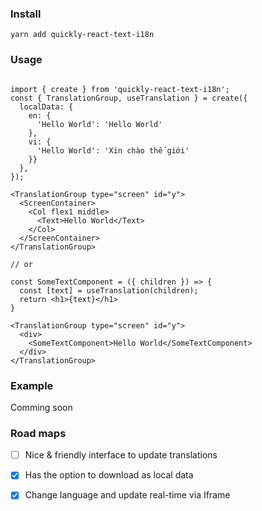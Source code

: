 
### Install

```
yarn add quickly-react-text-i18n
```

### Usage

```tsx

import { create } from 'quickly-react-text-i18n';
const { TranslationGroup, useTranslation } = create({
  localData: {
    en: {
      'Hello World': 'Hello World'
    },
    vi: {
      'Hello World': 'Xin chào thế giới'
    }}
  },
});

<TranslationGroup type="screen" id="y">
  <ScreenContainer>
    <Col flex1 middle>
      <Text>Hello World</Text>
    </Col>
  </ScreenContainer>
</TranslationGroup>

// or

const SomeTextComponent = ({ children }) => {
  const [text] = useTranslation(children);
  return <h1>{text}</h1>
}

<TranslationGroup type="screen" id="y">
  <div>
    <SomeTextComponent>Hello World</SomeTextComponent>
  </div>
</TranslationGroup>
```

### Example

Comming soon

### Road maps

- [ ] Nice & friendly interface to update translations
- [x] Has the option to download as local data
- [x] Change language and update real-time via Iframe

